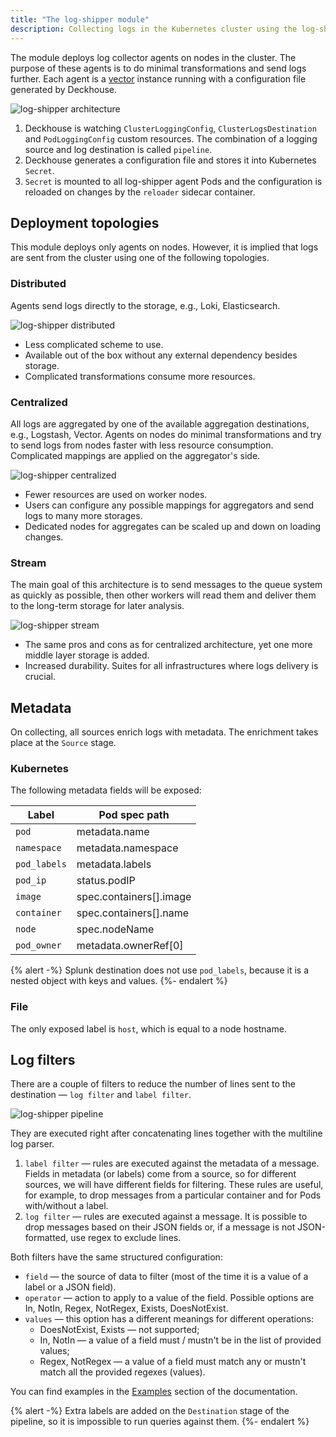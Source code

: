 ```yaml
---
title: "The log-shipper module"
description: Collecting logs in the Kubernetes cluster using the log-shipper Deckhouse module. Log sending topologies, log filtering, and log metadata enrichment.
---
```


The module deploys log collector agents on nodes in the cluster. 
The purpose of these agents is to do minimal transformations and send logs further. 
Each agent is a [vector](https://vector.dev/) instance running with a configuration file generated by Deckhouse.

![log-shipper architecture](../../images/460-log-shipper/log_shipper_architecture.svg)
<!-- Source: https://docs.google.com/drawings/d/1cOm5emdfPqWp9NT1UrB__TTL31lw7oCgh0VicQH-ouc/edit -->

1. Deckhouse is watching `ClusterLoggingConfig`, `ClusterLogsDestination` and `PodLoggingConfig` custom resources.
  The combination of a logging source and log destination is called `pipeline`.
2. Deckhouse generates a configuration file and stores it into Kubernetes `Secret`.
3. `Secret` is mounted to all log-shipper agent Pods and the configuration is reloaded on changes by the `reloader` sidecar container.

## Deployment topologies

This module deploys only agents on nodes. However, it is implied that logs are sent from the cluster using one of the following topologies.

### Distributed

Agents send logs directly to the storage, e.g., Loki, Elasticsearch.

![log-shipper distributed](../../images/460-log-shipper/log_shipper_distributed.svg)
<!-- Source: https://docs.google.com/drawings/d/1FFuPgpDHUGRdkMgpVWXxUXvfZTsasUhEh8XNz7JuCTQ/edit -->

* Less complicated scheme to use.
* Available out of the box without any external dependency besides storage.
* Complicated transformations consume more resources.

### Centralized

All logs are aggregated by one of the available aggregation destinations, e.g., Logstash, Vector.
Agents on nodes do minimal transformations and try to send logs from nodes faster with less resource consumption.
Complicated mappings are applied on the aggregator's side.

![log-shipper centralized](../../images/460-log-shipper/log_shipper_centralized.svg)
<!-- Source: https://docs.google.com/drawings/d/1TL-YUBk0CKSJuKtRVV44M9bnYMq6G8FpNRjxGxfeAhQ/edit -->

* Fewer resources are used on worker nodes.
* Users can configure any possible mappings for aggregators and send logs to many more storages.
* Dedicated nodes for aggregates can be scaled up and down on loading changes.

### Stream

The main goal of this architecture is to send messages to the queue system as quickly as possible, then other workers will read them and deliver them to the long-term storage for later analysis.

![log-shipper stream](../../images/460-log-shipper/log_shipper_stream.svg)
<!-- Source: https://docs.google.com/drawings/d/1R7vbJPl93DZPdrkSWNGfUOh0sWEAKnCfGkXOvRvK3mQ/edit -->

* The same pros and cons as for centralized architecture, yet one more middle layer storage is added.
* Increased durability. Suites for all infrastructures where logs delivery is crucial.

## Metadata

On collecting, all sources enrich logs with metadata. The enrichment takes place at the `Source` stage.

### Kubernetes

The following metadata fields will be exposed:

| Label        | Pod spec path           |
|--------------|-------------------------|
| `pod`        | metadata.name           |
| `namespace`  | metadata.namespace      |
| `pod_labels` | metadata.labels         |
| `pod_ip`     | status.podIP            |
| `image`      | spec.containers[].image |
| `container`  | spec.containers[].name  |
| `node`       | spec.nodeName           |
| `pod_owner`  | metadata.ownerRef[0]    |

{% alert -%}
Splunk destination does not use `pod_labels`, because it is a nested object with keys and values.
{%- endalert %}

### File

The only exposed label is `host`, which is equal to a node hostname.

## Log filters

There are a couple of filters to reduce the number of lines sent to the destination — `log filter` and `label filter`.

![log-shipper pipeline](../../images/460-log-shipper/log_shipper_pipeline.svg)
<!-- Source: https://docs.google.com/drawings/d/1SnC29zf4Tse4vlW_wfzhggAeTDY2o9wx9nWAZa_A6RM/edit -->

They are executed right after concatenating lines together with the multiline log parser.

1. `label filter` — rules are executed against the metadata of a message. Fields in metadata (or labels) come from a source, so for different sources, we will have different fields for filtering. These rules are useful, for example, to drop messages from a particular container and for Pods with/without a label.
2. `log filter` — rules are executed against a message. It is possible to drop messages based on their JSON fields or, if a message is not JSON-formatted, use regex to exclude lines.

Both filters have the same structured configuration:
* `field` — the source of data to filter (most of the time it is a value of a label or a JSON field).
* `operator` — action to apply to a value of the field. Possible options are In, NotIn, Regex, NotRegex, Exists, DoesNotExist.
* `values` — this option has a different meanings for different operations:
  * DoesNotExist, Exists — not supported;
  * In, NotIn — a value of a field must / mustn't be in the list of provided values;
  * Regex, NotRegex — a value of a field must match any or mustn't match all the provided regexes (values).

You can find examples in the [Examples](examples.html) section of the documentation.

{% alert -%}
Extra labels are added on the `Destination` stage of the pipeline, so it is impossible to run queries against them.
{%- endalert %}
